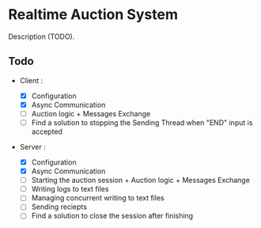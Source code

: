 # Realtime Auction System

Description (TODO).

## Todo

- Client :

  - [x] Configuration
  - [x] Async Communication
  - [ ] Auction logic + Messages Exchange
  - [ ] Find a solution to stopping the Sending Thread when "END" input is accepted

- Server :
  - [x] Configuration
  - [x] Async Communication
  - [ ] Starting the auction session + Auction logic + Messages Exchange
  - [ ] Writing logs to text files
  - [ ] Managing concurrent writing to text files
  - [ ] Sending reciepts
  - [ ] Find a solution to close the session after finishing
